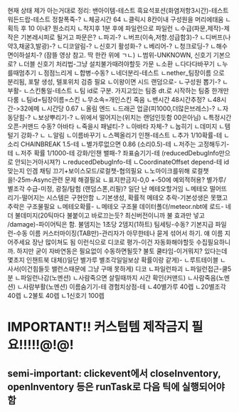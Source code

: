 현재 상태 제가 아는거대로 정리:
밴아이템-테스트
흑요석포션(화염저항3시간)-테스트
워든드랍-테스트
정찰폭죽-?
ㄴ체공시간 64
ㄴ클릭시 8칸이내 구성원을 머리에태움
ㄴ획득 후 10 이내? 뭔소리지
ㄴ착지후 1분 후에 파일런으로
파일런
ㄴ수급(파문,제작)-제작은 기본레시피로 될거고 파문은?
ㄴ파괴-?
ㄴ버프(이속,저항.성급함3)-?
ㄴ디버프(나약3,채굴3,발광)-?
ㄴ디코알림-?
ㄴ신호기 활성화-?
ㄴ베리어-?
ㄴ청크로딩-?
ㄴ해수면이하설치-? (잠뜰 영상 참고. 딱 한칸 위에 ㄱㄴ)
ㄴ범위-UNKNOWN, 신호기 기본으로?
ㄴ더블 신호기 처리법-그냥 설치불가때려야할듯
가문
ㄴ소환
  ㄴ다다다바꾸기
  ㄴ누를때멈추기
  ㄴ점점느리게
ㄴ합병-수동?
ㄴ네더분리-테스트
  ㄴnether_팀장이름 으로 분리됨, 포탈 생성, 텔포위치 검증 필요
  ㄴ이왕이면 시드 랜덤으로-
ㄴ구성원 뽑기-?
ㄴ부활-
ㄴ스킨통일-테스트
  ㄴ팀 id로 구분. 가지고있는 팀중 dt.로 시작하는 팀중 한개만 다룸
  ㄴ팀id=팀장이름=스킨
  ㄴ무소속=개인스킨
죽음
ㄴ밴시간 48시간추정?
ㄴ48시간->32에메
ㄴ시간당 0.67
ㄴ올림
엔드
ㄴ드래곤 업글(피1000,더많은브레스)-?
ㄴ자동닫힘-?
ㄴ보상뿌리기-?
ㄴ위에서 떨어지는(위치는 랜덤인듯함 00은아님)
ㄴ특정시간 오픈-커맨드 수동?
아바타
ㄴ죽을시 패널티-?
ㄴ아바타 자체-?
ㄴ눕히기
ㄴ데미지
ㄴ템 털기
강화-?
ㄴ
ㄴ알림
ㄴ이름바꾸기
ㄴ스펙올리기
인챈-테스트
ㄴ추가 1/10확률-테
ㄴ소리 CHAINBREAK 1.5-테
ㄴ별가루없으면 0.86 (소리0.5)-테
ㄴ저주는 고정해두기-테
ㄴ저주 확률 1/1000-테
강화/인챈 밸패-?
좌표숨기기-테 (reducedDebugInfo만으로 안되는거아시져?)
ㄴreducedDebugInfo-테
ㄴCoordinateOffset depend-테 id맞는지
인겜 채팅 끄기+보이스모드/로컬챗-협의필요
ㄴ노마이크를위해 로컬챗을!-25m-Async관련 문제 해결필요
ㄴ표지판금지-0,0 +-50에 예외적허용?
별가루/별조각 수급-미정, 광질/탐험 (랜덤스폰,리필)? 일단 난 메테오할거임
ㄴ메테오 떨어뜨리기-떨어지는 시스템은 구현안함
ㄴ기본생성, 확률적 메테오 추락-기본성생은 못했고 추락은 구조물필요
  ㄴ메테오확률-
  ㄴ메테오 구조물 데이터폴더/meteor.nbt에 로드-
네더 불데미지(20틱마다 불붙이고 바로끄는듯? 최신버전이니까 불 효과만 넣고 /damage)-파이어틱은 함. 불뎀지는 1초당 2뎀지(1하트)
팀세팅-수동?
기본지급 파일런-수동
이름 커스터마이징(TAB만)-관리자가 아무한테나 묻게 섞어서 하기. 얘 이름 지어주세요 장난 많이쳐도 됨 이런식으로
디코로 평가-이건 자동화해야할듯 수집필요하니까. 하지만 굳이 자바연동은 필요없이 수동하면될듯?
불토 쿨타임-이거뭐지? 있다는데 몇초지
인챈트북 대체()일단 별가루 별조각일일보상 확률이랑 같게)-
ㄴ루트테이블
ㄴ사서(이건힘들듯 밸런스때문에 그냥 구매 못하게)
디코
ㄴ파일런파괴
ㄴ파일런접근-쿨5분
ㄴ파일런나감(노멘션)
ㄴ사람죽으면 살릴때까지 시간 확인(커맨드)
ㄴ사람죽음(노멘션)
ㄴ사람부활(노멘션)
이름숨기기-테
경험치상점-테
ㄴ40별가루 40렙
ㄴ20별조각 40렙
ㄴ2불토 40렙
ㄴ1신호기 100렙

# IMPORTANT!! 커스텀템 제작금지 필요!!!!!@!@!
## semi-important: clickevent에서 closeInventory, openInventory 등은 runTask로 다음 틱에 실행되어야 함
